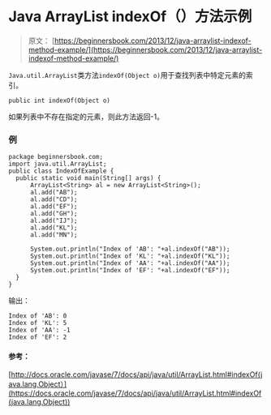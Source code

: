 # Java ArrayList indexOf（）方法示例

> 原文： [https://beginnersbook.com/2013/12/java-arraylist-indexof-method-example/](https://beginnersbook.com/2013/12/java-arraylist-indexof-method-example/)

`Java.util.ArrayList`类方法`indexOf(Object o)`用于查找列表中特定元素的索引。

`public int indexOf(Object o)`

如果列表中不存在指定的元素，则此方法返回-1。

### 例

```
package beginnersbook.com;
import java.util.ArrayList;
public class IndexOfExample {
  public static void main(String[] args) {
      ArrayList<String> al = new ArrayList<String>();
      al.add("AB");
      al.add("CD");
      al.add("EF");
      al.add("GH");
      al.add("IJ");
      al.add("KL");
      al.add("MN");

      System.out.println("Index of 'AB': "+al.indexOf("AB"));
      System.out.println("Index of 'KL': "+al.indexOf("KL"));
      System.out.println("Index of 'AA': "+al.indexOf("AA"));
      System.out.println("Index of 'EF': "+al.indexOf("EF"));
  }
}
```

输出：

```
Index of 'AB': 0
Index of 'KL': 5
Index of 'AA': -1
Index of 'EF': 2
```

#### 参考：

[http://docs.oracle.com/javase/7/docs/api/java/util/ArrayList.html#indexOf(java.lang.Object）](https://docs.oracle.com/javase/7/docs/api/java/util/ArrayList.html#indexOf(java.lang.Object))